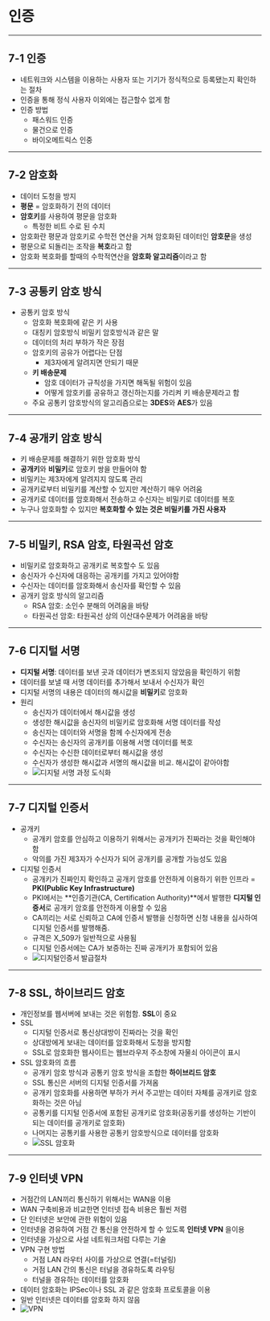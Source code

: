 # 인증

---

## 7-1 인증
- 네트워크와 시스템을 이용하는 사용자 또는 기기가 정식적으로 등록됐는지 확인하는 절차
- 인증을 통해 정식 사용자 이외에는 접근할수 없게 함
- 인증 방법
  - 패스워드 인증
  - 물건으로 인증
  - 바이오메트릭스 인중

---

## 7-2 암호화
- 데이터 도청을 방지
- **평문** = 암호화하기 전의 데이터
- **암호키**를 사용하여 평문을 암호화
  - 특정한 비트 수로 된 수치
- 암호화란 평문과 암호키로 수학전 연산을 거쳐 암호화된 데이터인 **암호문**을 생성
- 평문으로 되돌리는 조작을 **복호**라고 함
- 암호화 복호화를 할때의 수학적연산을 **암호화 알고리즘**이라고 함

---

## 7-3 공통키 암호 방식
- 공통키 암호 방식
  - 암호화 복호화에 같은 키 사용
  - 대칭키 암호방식 비밀키 암호방식과 같은 말
  - 데이터의 처리 부하가 작은 장점
  - 암호키의 공유가 어렵다는 단점
    - 제3자에게 알려지면 안되기 때문
  - **키 배송문제**
    - 암호 데이터가 규칙성을 가지면 해독될 위험이 있음
    - 어떻게 암호키를 공유하고 갱신하는지를 가리켜 키 배송문제라고 함
  - 주요 공통키 암호방식의 알고리즘으로는 **3DES**와 **AES**가 있음

---

## 7-4 공개키 암호 방식
- 키 배송문제를 해결하기 위한 암호화 방식
- **공개키**와 **비밀키**로 암호키 쌍을 만들어야 함
- 비밀키는 제3자에게 알려지지 않도록 관리
- 공개키로부터 비밀키를 계산할 수 있지만 계산하기 매우 어려움
- 공개키로 데이터를 암호화해서 전송하고 수신자는 비밀키로 데이터를 복호
- 누구나 암호화할 수 있지만 **복호화할 수 있는 것은 비밀키를 가진 사용자**

---

## 7-5 비밀키, RSA 암호, 타원곡선 암호
- 비밀키로 암호화하고 공개키로 복호할수 도 있음
- 송신자가 수신자에 대응하는 공개키를 가지고 있어야함
- 수신자는 데이터를 암호화해서 송신자를 확인할 수 있음
- 공개키 암호 방식의 알고리즘
  - RSA 암호: 소인수 분해의 어려움을 바탕
  - 타원곡선 암호: 타원곡선 상의 이산대수문제가 어려움을 바탕

---

## 7-6 디지털 서명
- **디지털 서명**: 데이터를 보낸 곳과 데이터가 변조되지 않았음을 확인하기 위함
- 데이터를 보낼 때 서명 데이터를 추가해서 보내서 수신자가 확인
- 디지털 서명의 내용은 데이터의 해시값을 **비밀키**로 암호화
- 원리
  - 송신자가 데이터에서 해시값을 생성
  - 생성한 해시값을 송신자의 비밀키로 암호화해 서명 데이터를 작성
  - 송신자는 데이터와 서명을 함께 수신자에게 전송
  - 수신자는 송신자의 공개키를 이용해 서명 데이터를 복호
  - 수신자는 수신한 데이터로부터 해시값을 생성
  - 수신자가 생성한 해시값과 서명의 해시값을 비교. 해시값이 같아야함
  - ![디지털 서명 과정 도식화](https://blog.kakaocdn.net/dn/bKFKoG/btqwJdazYUc/CkUF2u3GtgdKMmf77JlhQK/img.png)

---

## 7-7 디지털 인증서
- 공개키
  - 공개키 암호를 안심하고 이용하기 위해서는 공개키가 진짜라는 것을 확인해야 함
  - 악의를 가진 제3자가 수신자가 되어 공개키를 공개할 가능성도 있음
- 디지털 인증서
  - 공개키가 진짜인지 확인하고 공개키 암호를 안전하게 이용하기 위한 인프라 = **PKI(Public Key Infrastructure)**
  - PKI에서는 **인증기관(CA, Certification Authority)**에서 발행한 **디지털 인증서**로 공개키 암호를 안전하게 이용할 수 있음
  - CA끼리는 서로 신뢰하고 CA에 인증서 발행을 신청하면 신청 내용을 심사하여 디지털 인증서를 발행해줌.
  - 규격은 X_509가 일반적으로 사용됨
  - 디지털 인증서에는 CA가 보증하는 진짜 공개키가 포함되어 있음
  - ![디지털인증서 발급절차](https://img1.daumcdn.net/thumb/R1280x0.fjpg/?fname=http://t1.daumcdn.net/brunch/service/user/JqQ/image/ExRET4uanuEa6wPp1piGbvq0n4s)

---

## 7-8 SSL, 하이브리드 암호
- 개인정보를 웹서버에 보내는 것은 위험함. **SSL**이 중요
- SSL
  - 디지털 인증서로 통신상대방이 진짜라는 것을 확인
  - 상대방에게 보내는 데이터를 암호화해서 도청을 방지함
  - SSL로 암호화한 웹사이트는 웹브라우저 주소창에 자물쇠 아이콘이 표시
- SSL 암호화의 흐름
  - 공개키 암호 방식과 공통키 암호 방식을 조합한 **하이브리드 암호**
  - SSL 통신은 서버의 디지털 인증서를 가져옴
  - 공개키 암호화를 사용하면 부하가 커서 주고받는 데이터 자체를 공개키로 암호화하는 것은 아님
  - 공통키를 디지털 인증서에 포함된 공개키로 암호화(공동키를 생성하는 기반이 되는 데이터를 공개키로 암호화)
  - 나머지는 공통키를 사용한 공통키 암호방식으로 데이터를 암호화
  - ![SSL 암호화](https://i.imgur.com/NWmUEzb.png)

---

## 7-9 인터넷 VPN
- 거점간의 LAN끼리 통신하기 위해서는 WAN을 이용
- WAN 구축비용과 비교한면 인터넷 접속 비용은 훨씬 저렴
- 단 인터넷은 보안에 관한 위험이 있음
- 인터넷을 경유하여 거점 간 통신을 안전하게 할 수 있도록 **인터넷 VPN** 을이용
- 인터넷을 가상으로 사설 네트워크처럼 다루는 기술
- VPN 구현 방법
  - 거점 LAN 라우터 사이를 가상으로 연결(=터널링)
  - 거점 LAN 간의 통신은 터널을 경유하도록 라우팅
  - 터널을 경유하는 데이터를 암호화
- 데이터 암호화는 IPSec이나 SSL 과 같은 암호화 프로토콜을 이용
- 일반 인터넷은 데이터를 암호화 하지 않음
- ![VPN](https://cdn.adguard.com/public/Adguard/Website/Images/seo/ko/how_vpn_3.jpg)
